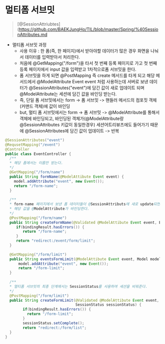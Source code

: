 # 멀티폼 서브밋

> [@SessionAttriubtes](https://github.com/BAEKJungHo/TIL/blob/master/Spring/%40SessionAttributes.md


- 멀티폼 서브밋 과정
  - 사용 이유 : 한 폼(즉, 한 페이지)에서 받아야할 데이터가 많은 경우 화면을 나눠서 데이터를 입력받아서 처리한다.
  - 처음에 @GetMapping("/form")을 타서 첫 번째 등록 페이지로 가고 첫 번째 등록 페이지에서 input 값을 입력받고 1차적으로폼 서브밋을 한다.
  - 폼 서브밋을 하게 되면 @PostMapping 즉 create 메서드를 타게 되고 해당 메서드에서 @ModelAttribute Event event 처럼 사용하는데 서버로 보낸 데이터가 @SessionAttributes("event")에 담긴 값이 새로 업데이트 되며 @ModelAttribute는 세션에 담긴 값을 바인딩 받는다.
  - 즉, 단일 폼 서브밋에서는 form -> 폼 서브밋 -> 핸들러 메서드의 컴포짓 객체(커맨드 객체)에 값이 바인딩
  - but, 멀티 폼 서브밋에서는 form -> 폼 서브밋 -> @ModelAttribute를 통해서 객체에 바인딩되고, 바인딩된 객체가(@ModelAttribute랑 @SessionAttributes 키값이 동일한경우) 세션어트리뷰츠에도 들어가기 때문에 @SessionAttributes에 담긴 값이 업데이트 -> 반복
  
  
```java
@SessionAttributes("event")
@RequsetMapping("/event")
@Controller
public class EventController {
  /**
  * 해당 폼에서는 이름만 받는다.
  */
  @GetMapping("/form/name")
  public String formName(@ModelAttibute Event event) {
    model.addAttribute("event", new Event());
    return "/form-name";
  }
  
  /**
  * form-name 페이지에서 보낸 폼 데이터들이 @SessionAttributs에 새로 update되면서 담기고
  * 해당 값을 @ModelAttribute가 바인딩한다.
  */
  @PostMapping("/form/name")
  public String createFormName(@Validated @ModelAttibute Event event, BindingResult bindingResult) {
     if(bindingResult.hasErrors()) {
        return "/form-name";
     }
     return "redirect:/event/form/limit";
  }
  
  @GetMapping("/form/limit")
  public String eventsFormLimit(@ModelAttibute Event event, Model model) {
      model.addAttribute("event", new Event());
      return "/form-limit";
  }
  
  /**
  * 멀티폼 서브밋의 최종 단계에서는 SessionStatus를 사용하여 세션을 비워준다.
  */
  @PostMapping("/form/limit")
  public String createFormLimit(@Validated @ModelAttibute Event event, BindingResult bindingResult,
                                SessionStatus sessionStatus) {
        if(bindingResult.hasErrors()) {
          return "/form-limit";
        }
        sessionStatus.setComplete();
        return "redirect:/form/list";
  }
}
```
